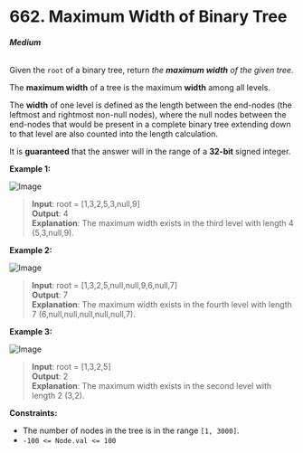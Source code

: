 # 662. Maximum Width of Binary Tree
###### **Medium**

Given the `root` of a binary tree, return *the* ***maximum width*** *of the given tree*.

The **maximum width** of a tree is the maximum **width** among all levels.

The **width** of one level is defined as the length between the end-nodes (the leftmost and rightmost non-null nodes), where the null nodes between the end-nodes that would be present in a complete binary tree extending down to that level are also counted into the length calculation.

It is **guaranteed** that the answer will in the range of a **32-bit** signed integer.
 

**Example 1:**

![Image](https://assets.leetcode.com/uploads/2021/05/03/width1-tree.jpg)
> **Input**: root = [1,3,2,5,3,null,9]  
**Output**: 4  
**Explanation**: The maximum width exists in the third level with length 4 (5,3,null,9).  

**Example 2:**

![Image](https://assets.leetcode.com/uploads/2022/03/14/maximum-width-of-binary-tree-v3.jpg)
> **Input**: root = [1,3,2,5,null,null,9,6,null,7]  
**Output**: 7  
**Explanation**: The maximum width exists in the fourth level with length 7 (6,null,null,null,null,null,7).  

**Example 3:**

![Image](https://assets.leetcode.com/uploads/2021/05/03/width3-tree.jpg)
> **Input**: root = [1,3,2,5]  
**Output**: 2  
**Explanation**: The maximum width exists in the second level with length 2 (3,2).  
 

**Constraints:**

- The number of nodes in the tree is in the range `[1, 3000]`.
- `-100 <= Node.val <= 100`

